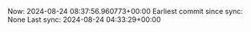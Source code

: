 Now: 2024-08-24 08:37:56.960773+00:00 Earliest commit since sync: None Last sync: 2024-08-24 04:33:29+00:00
